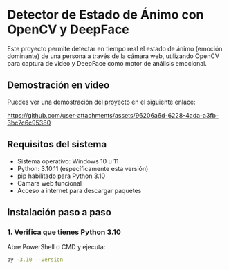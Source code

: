# Detector de Estado de Ánimo con OpenCV y DeepFace

Este proyecto permite detectar en tiempo real el estado de ánimo (emoción dominante) de una persona a través de la cámara web, utilizando OpenCV para captura de video y DeepFace como motor de análisis emocional.

## Demostración en video

Puedes ver una demostración del proyecto en el siguiente enlace:


https://github.com/user-attachments/assets/96206a6d-6228-4ada-a3fb-3bc7c6c95380


## Requisitos del sistema

- Sistema operativo: Windows 10 u 11
- Python: 3.10.11 (específicamente esta versión)
- pip habilitado para Python 3.10
- Cámara web funcional
- Acceso a internet para descargar paquetes

## Instalación paso a paso

### 1. Verifica que tienes Python 3.10

Abre PowerShell o CMD y ejecuta:

```bash
py -3.10 --version
